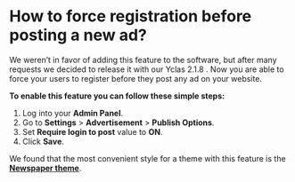 # How to force registration before posting a new ad?

We weren’t in favor of adding this feature to the software, but after many requests we decided to release it with our Yclas 2.1.8 . Now you are able to force your users to register before they post any ad on your website.

**To enable this feature you can follow these simple steps:**

1.  Log into your  **Admin Panel**.
2.  Go to  **Settings**  >  **Advertisement**  >  **Publish Options**.
3.  Set  **Require login to post**  value to  **ON**.
4.  Click  **Save**.

We found that the most convenient style for a theme with this feature is the **[Newspaper theme](https://yclas.com/domain/demo/105540?theme=newspaper)**.  


